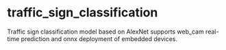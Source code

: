 # traffic_sign_classification
Traffic sign classification model based on AlexNet supports web_cam real-time prediction and onnx deployment of embedded devices.
